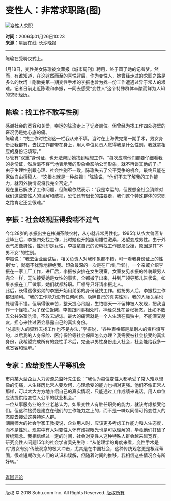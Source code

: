 # 变性人：非常求职路(图)

![变性人求职](https://photocdn.sohu.com/20060126/Img241615575.jpg)

**时间**：2006年01月26日10:23  
**来源**：星辰在线-长沙晚报  

---

陈瑜在受聘仪式上。  

1月18日，变性美女陈瑜被文萃报《城市周刊》聘用，终于圆了她的记者梦。然而，有谁知道，在这遽然而至的喜悦背后，作为变性人，她曾经走过的求职之路是多么的坎坷！刚做完第一期变性手术的李振也曾为找一份工作遭遇过异于常人的艰难。记者日前走近陈瑜和李振，一同去感受“变性人”这个特殊群体辛酸而鲜为人知的求职经历。

## 陈瑜：找工作不敢写性别

感谢社会的宽容和关爱，幸运的陈瑜走上了记者岗位。但曾经为找工作四处碰壁的窘况仍是她心底的痛。  
陈瑜说：“找工作时性别这一栏我从来不填。当时在上海做完第一期手术，男女身份证我都有，去找工作都带在身上，用人单位负责人觉得我是什么性别，我就拿相应的身份证填写。”  
尽管有“双重”身份证，也无法帮助她找到理想工作。“每次应聘他们都要仔细看我的身份证，然后毫不客气地表示我的形象会影响公司形象，就不再谈其他的了。”  
由于生理性别跟心理、社会性别不一致，陈瑜失去了公平竞争的机会，最终只能在家做自由撰稿人。“这根本就是一种歧视！”陈瑜说，“他们不去了解我的工作能力，就因外貌情况将我完全否定。”  
现在虽已解决了工作问题，但陈瑜依然表示：“我是幸运的，但要想全社会消除对我们这些变性人的误解和歧视，恐怕还有很长的路要走，我们这个特殊群体的求职之路肯定还会很难。”

## 李振：社会歧视压得我喘不过气

今年28岁的李振出生在株洲茶陵农村，从小就非常男性化。1995年从农大兽医专业毕业后，李振四处找工作，此时她也开始服用雄性激素，渴望变成男性。由于外表气质像男性，性别却是女性，李振拿自己的资料找工作屡屡受挫，原因是其“不男不女”的性别。  
李振说：“我去企业面试后，相关负责人对我印象都不错，可一看我身份证上的性别‘女’，就毫不犹豫地拒绝我。印象最深的一次是在广州。”当时，一个亲戚介绍李振在一家工厂工作，进厂后，李振被安排在女生寝室。女室友见李振的外貌跟男人完全一样，无法接受她是女性的事实，全都搬了出来，并到厂领导那儿告状说，如果李振在工厂做事，她们就都辞职。厂领导只好请李振走人。  
此后，长得蛮像弟弟的李振开始用弟弟的身份证找工作。假扮男人后，李振找工作都很顺利。“我的工作能力没有任何问题。隐瞒自己的真实性别，我的人际关系也处理得不错。但瞒得很辛苦，整天提心吊胆，生怕哪天一不留神被人发现，把我当作一个怪物。”为了保住饭碗，李振跟同事相处时，神经总处在紧张状态。比如不敢去公共浴室洗澡，不敢去游泳。最大的痛苦就是一个人生活在孤独中，不能深交朋友，担心来往过密会暴露自己的真实身份。  
“总拿别人的资料去找工作也不是办法，”李振说，“各种表格都是拿别人的资料填写的，以后我的人身保险、医疗保险等社会保障怎么办理？我需要被社会接受的真实身份，我希望完成所有的变性手术后，完全以男性身份走入社会，社会能给我多一点宽容和理解。”  

## 专家：应给变性人平等机会

市内某大型企业人力资源总监叶先生说：“我认为每位变性人都承受了常人难以想像的伤痛，人生经历比常人要坎坷，心理承受的能力也相对更强。他们不像正常人那样，可以大大方方地介绍自己的真实情况，只能通过工作成绩来说话。用人单位应该提供给变性人公平的就业机会。”  
一位从事服务业的企业老总认为，如果变性人有胜任职务的能力，就该考虑接受他们。但这种接受是建立在他们的工作能力之上的，而不是一味以同情可怜变性人的态度去接受这类特殊人群。  
湖南师大的社会学家王教授说，企业用人时，应该更多考虑工作能力和人生态度，而不是性别。现实中有人对变性人怀有歧视眼光也是可以理解的，毕竟他们打破了传统观念。我相信经过一定的时间，社会对变性人这种特殊人群会越来越宽容。  
研究变性人问题15年的社会学者吴先生称：“从伦理学的角度来看，变性手术是对‘男女有别’传统观念的极大冲击，尤其是在中国社会，这种传统观念更是根深蒂固，很难短期改变人们的认识和误解，但随着时间的推移，我相信这些情况会有所好转。”

--- 

[返回评论](https://comment.news.sohu.com/comment/topic.jsp?id=241615574)  

---

版权 © 2018 Sohu.com Inc. All Rights Reserved. [版权所有](https://corp.sohu.com/s2007/copyright/)